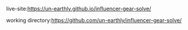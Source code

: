 live-site:https://un-earthly.github.io/influencer-gear-solve/

working directory:https://github.com/un-earthly/influencer-gear-solve/
